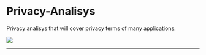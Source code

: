 # Privacy-Analisys
Privacy analisys that will cover privacy terms of many applications.

<img src="4638981545_68f982c9d2_o.jpg">
<hr />
